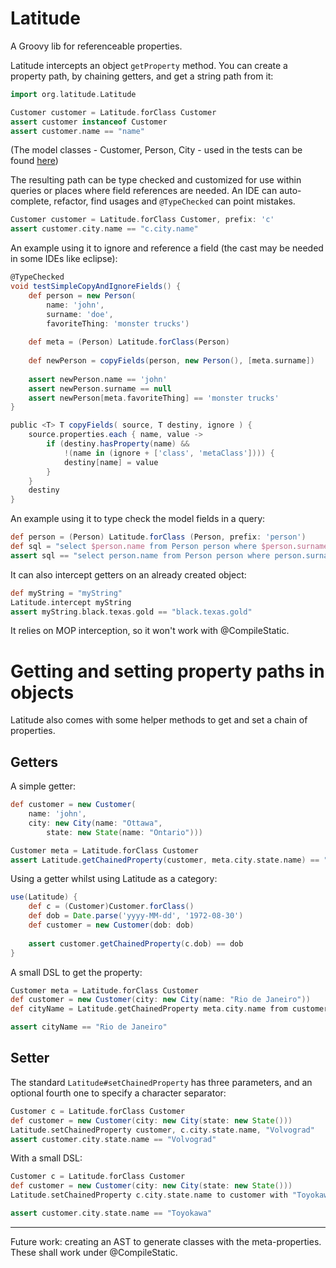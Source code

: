 Latitude
========

A Groovy lib for referenceable properties.

Latitude intercepts an object `getProperty` method. You can create a property path, by chaining getters, and get a string path from it:


```groovy
import org.latitude.Latitude

Customer customer = Latitude.forClass Customer
assert customer instanceof Customer
assert customer.name == "name"
```

(The model classes - Customer, Person, City - used in the tests can be found [here](https://github.com/will-lp/latitude/tree/master/test/org/latitude/test/model))


The resulting path can be type checked and customized for use within queries or places where field references are needed. An IDE can auto-complete, refactor, find usages and `@TypeChecked` can point mistakes.


```groovy
Customer customer = Latitude.forClass Customer, prefix: 'c'
assert customer.city.name == "c.city.name"
```

An example using it to ignore and reference a field (the cast may be needed in some IDEs like eclipse):

```groovy
@TypeChecked
void testSimpleCopyAndIgnoreFields() {
	def person = new Person(
		name: 'john', 
		surname: 'doe', 
		favoriteThing: 'monster trucks')
	
	def meta = (Person) Latitude.forClass(Person)
	
	def newPerson = copyFields(person, new Person(), [meta.surname])
	
	assert newPerson.name == 'john'
	assert newPerson.surname == null
	assert newPerson[meta.favoriteThing] == 'monster trucks'
}

public <T> T copyFields( source, T destiny, ignore ) {
	source.properties.each { name, value ->
		if (destiny.hasProperty(name) && 
			!(name in (ignore + ['class', 'metaClass']))) {
			destiny[name] = value
		}
	}
	destiny
}
```

An example using it to type check the model fields in a query:


```groovy
def person = (Person) Latitude.forClass (Person, prefix: 'person')
def sql = "select $person.name from Person person where $person.surname = 'doe'"
assert sql == "select person.name from Person person where person.surname = 'doe'"
```


It can also intercept getters on an already created object:

```groovy
def myString = "myString"
Latitude.intercept myString
assert myString.black.texas.gold == "black.texas.gold"
```


It relies on MOP interception, so it won't work with @CompileStatic.


Getting and setting property paths in objects
=============================================

Latitude also comes with some helper methods to get and set a chain of properties.

Getters
-------

A simple getter:

```groovy
def customer = new Customer(
	name: 'john', 
	city: new City(name: "Ottawa",
		state: new State(name: "Ontario")))

Customer meta = Latitude.forClass Customer
assert Latitude.getChainedProperty(customer, meta.city.state.name) == "Ontario"
```


Using a getter whilst using Latitude as a category:


```groovy
use(Latitude) {
	def c = (Customer)Customer.forClass()
	def dob = Date.parse('yyyy-MM-dd', '1972-08-30')
	def customer = new Customer(dob: dob)
	
	assert customer.getChainedProperty(c.dob) == dob
}
```

A small DSL to get the property:


```groovy
Customer meta = Latitude.forClass Customer
def customer = new Customer(city: new City(name: "Rio de Janeiro"))
def cityName = Latitude.getChainedProperty meta.city.name from customer

assert cityName == "Rio de Janeiro"
```


Setter
------

The standard `Latitude#setChainedProperty` has three parameters, and an optional fourth one to specify a character separator:

```groovy
Customer c = Latitude.forClass Customer
def customer = new Customer(city: new City(state: new State()))
Latitude.setChainedProperty customer, c.city.state.name, "Volvograd"
assert customer.city.state.name == "Volvograd"
```

With a small DSL:

```groovy
Customer c = Latitude.forClass Customer
def customer = new Customer(city: new City(state: new State()))
Latitude.setChainedProperty c.city.state.name to customer with "Toyokawa"

assert customer.city.state.name == "Toyokawa"
```

-----

Future work: creating an AST to generate classes with the meta-properties. These shall work under @CompileStatic.
